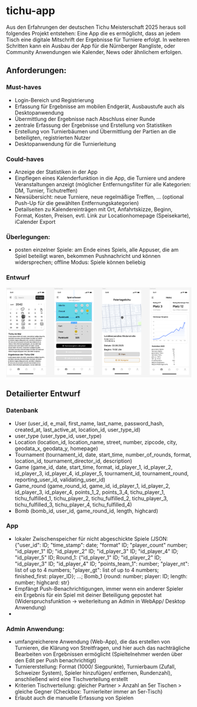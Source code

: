 # tichu-app
Aus den Erfahrungen der deutschen Tichu Meisterschaft 2025 heraus soll folgendes Projekt entstehen:
Eine App die es ermöglicht, dass an jedem Tisch eine digitale Mitschrift der Ergebnisse für Turniere erfolgt. In weiteren Schritten kann ein Ausbau der App für die Nürnberger Rangliste, oder Community Anwendungen wie Kalender, News oder ähnlichem erfolgen.

## Anforderungen:
### Must-haves
 - Login-Bereich und Registrierung
 - Erfassung für Ergebnisse am mobilen Endgerät, Ausbaustufe auch als Desktopanwendung
 - Übermittlung der Ergebnisse nach Abschluss einer Runde
 - zentrale Erfassung der Ergebnisse und Erstellung von Statistiken
 - Erstellung von Turnierbäumen und Übermittlung der Partien an die beteiligten, registrierten Nutzer
 - Desktopanwendung für die Turnierleitung

### Could-haves
 - Anzeige der Statistiken in der App
 - Einpflegen eines Kalenderfunktion in die App, die Turniere und andere Veranstaltungen anzeigt (möglicher Entfernungsfilter für alle Kategorien: DM, Turnier, Tichutreffen)
 - Newsübersicht: neue Turniere, neue regelmäßige Treffen, ... (optional Push-Up für die gewählten Entfernungskategorien)
 - Detailseiten zu Kalendereinträgen mit Ort, Anfahrtskizze, Beginn, Format, Kosten, Preisen, evtl. Link zur Locationhomepage (Speisekarte), iCalender Export

### Überlegungen:
 - posten einzelner Spiele: am Ende eines Spiels, alle Appuser, die am Spiel beteiligt waren, bekommen Pushnachricht und können widersprechen; offline Modus: Spiele können beliebig 

### Entwurf

![Entwurf](./Entwurf.png)

## Detailierter Entwurf

### Datenbank
 - User (user_id, e_mail, first_name, last_name, password_hash, created_at, last_active_at, location_id, user_type_id)
 - user_type (user_type_id, user_type)
 - Location (location_id, location_name, street, number, zipcode, city, geodata_x, geodata_y, homepage)
 - Tournament (tournament_id, date, start_time, number_of_rounds, format, location_id, tournament_director_id, description)
 - Game (game_id, date, start_time, format, id_player_1, id_player_2, id_player_3, id_player_4, id_player_5, tournament_id, tournament_round, reporting_user_id, validating_user_id)
 - Game_round (game_round_id, game_id, id_player_1, id_player_2, id_player_3, id_player_4, points_1_2, points_3_4, tichu_player_1, tichu_fulfilled_1, tichu_player_2, tichu_fulfilled_2, tichu_player_3, tichu_fulfilled_3, tichu_player_4, tichu_fulfilled_4)
 - Bomb (bomb_id, user_id, game_round_id, length, highcard)

### App
 - lokaler Zwischenspeicher für nicht abgeschickte Spiele
   (JSON: {"user_id": ID; "time_stamp": date; "format" ID; "player_count" number; "id_player_1" ID; "id_player_2" ID; "id_player_3" ID; "id_player_4" ID; "id_player_5" ID; Round_1: {"id_player_1" ID; "id_player_2" ID; "id_player_3" ID; "id_player_4" ID; "points_team_1": number; "player_nt": list of up to 4 numbers; "player_gt": list of up to 4 numbers; finished_first: player_ID}; ...; Bomb_1 {round: number; player: ID; length: number; highcard: str}
 - Empfängt Push-Benachrichtigungen, immer wenn ein anderer Spieler ein Ergebnis für ein Spiel mit deiner Beteiligung gepostet hat (Widerspruchsfunktion -> weiterleitung an Admin in WebApp/ Desktop Anwendung)
 - 
### Admin Anwendung:
 -  umfangreicherere Anwendung (Web-App), die das erstellen von Turnieren, die Klärung von Streitfragen, und hier auch das nachträgliche Bearbeiten von Ergebnissen ermöglicht (Spieltelnehmer werden über den Edit per Push benachrichtigt)
 -  Turniererstellung: Format (1000/ Siegpunkte), Turnierbaum (Zufall, Schweizer System), Spieler hinzufügen/ entfernen, Rundenzahl), anschließend wird eine Tischverteilung erstellt
 -  Kriterien Tischverteilung: gleicher Partner > Anzahl an 5er Tischen > gleiche Gegner (Checkbox: Turnierleiter immer an 5er-Tisch)
 -  Erlaubt auch die manuelle Erfassung von Spielen
